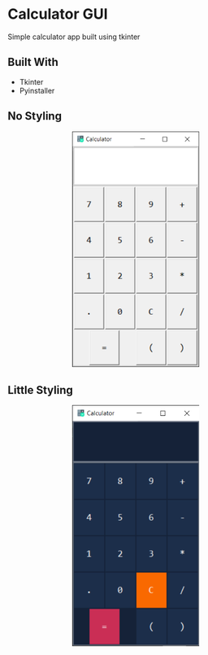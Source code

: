 # Calculator GUI

Simple calculator app built using tkinter

## Built With
* Tkinter
* Pyinstaller

## No Styling
<p align="center"> 
    <img src="imgs/noStyle.png"  width="250">
</P>


## Little Styling
<p align="center"> 
<img src="imgs/style.png"  width="250">
</P>

